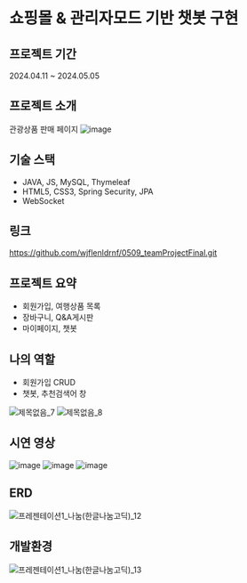 # 쇼핑몰 & 관리자모드 기반 챗봇 구현

## 프로젝트 기간
2024.04.11 ~ 2024.05.05

## 프로젝트 소개
관광상품 판매 페이지
![image](https://github.com/wjflenldrnf/0616_codingstoryFinal/assets/154856783/47a9e05f-7fd9-4256-8f1c-1bc724f4e28e)

## 기술 스택
- JAVA, JS, MySQL, Thymeleaf
- HTML5, CSS3, Spring Security, JPA
- WebSocket

## 링크
https://github.com/wjflenldrnf/0509_teamProjectFinal.git

## 프로젝트 요약
- 회원가입, 여행상품 목록
- 장바구니, Q&A게시판
- 마이페이지, 챗봇


## 나의 역할
- 회원가입 CRUD
- 챗봇, 추천검색어 창
  
![제목없음_7](https://github.com/wjflenldrnf/0509_teamProjectFinal/assets/154856783/338586fc-7b25-4d63-b358-647922adddac)
![제목없음_8](https://github.com/wjflenldrnf/0509_teamProjectFinal/assets/154856783/3d02d668-11ef-4338-a946-78750171c1cb)

## 시연 영상
![image](https://github.com/wjflenldrnf/0509_teamProjectFinal/assets/154856783/6d3f003e-b412-4cd7-a0c7-9be073e5c639)
![image](https://github.com/wjflenldrnf/0509_teamProjectFinal/assets/154856783/f759178b-a3cf-469d-846e-ffac9f6d5c29)
![image](https://github.com/wjflenldrnf/0509_teamProjectFinal/assets/154856783/15decdbc-68aa-48b9-b391-6b40c1f0121d)


## ERD
![프레젠테이션1_나눔(한글나눔고딕)_12](https://github.com/wjflenldrnf/0616_codingstoryFinal/assets/154856783/6ff8d945-5ef3-4406-8bda-50863c49aa37)



## 개발환경
![프레젠테이션1_나눔(한글나눔고딕)_13](https://github.com/wjflenldrnf/0616_codingstoryFinal/assets/154856783/29787af5-0934-445f-83f8-245e50e2c304)

